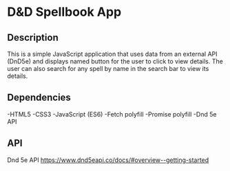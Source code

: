 # D&D Spellbook App

## Description

This is a simple JavaScript application that uses data from an external API (DnD5e) and displays named button for the user to click to view details. The user can also search for any spell by name in the search bar to view its details.

## Dependencies

-HTML5
-CSS3
-JavaScript (ES6)
-Fetch polyfill
-Promise polyfill
-Dnd 5e API

## API

Dnd 5e API https://www.dnd5eapi.co/docs/#overview--getting-started